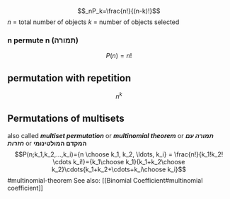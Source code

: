 $$_nP_k=\frac{n!}{(n-k)!}$$
$n$ = total number of objects
$k$ = number of objects selected

### n permute n (תמורה)
$$P(n)=n!$$


## permutation with repetition
$$n^k$$


## Permutations of multisets 
also called ***multiset permutation*** or ***multinomial theorem*** or ***תמורה עם חזרות*** or **המקדם  המולטינומי**
$$P(n;k_1,k_2,...,k_i)={n \choose k_1, k_2, \ldots, k_i} = \frac{n!}{k_1!k_2! \cdots k_i!}={k_1\choose k_1}{k_1+k_2\choose k_2}\cdots{k_1+k_2+\cdots+k_i\choose k_i}$$
#multinomial-theorem
See also: [[Binomial Coefficient#multinomial coefficient]]
